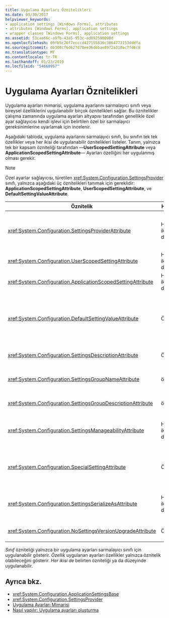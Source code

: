 ```yaml
---
title: Uygulama Ayarları Öznitelikleri
ms.date: 03/30/2017
helpviewer_keywords:
- application settings [Windows Forms], attributes
- attributes [Windows Forms], application settings
- wrapper classes [Windows Forms], application settings
ms.assetid: 53caa66c-a9fb-43a5-953c-ad092590098d
ms.openlocfilehash: 09fb5c26f7ecccd427155836c3864773153dddfa
ms.sourcegitcommit: 6b308cf6d627d78ee36dbbae8972a310ac7fd6c8
ms.translationtype: MT
ms.contentlocale: tr-TR
ms.lasthandoff: 01/23/2019
ms.locfileid: "54668957"
---
```

# <a name="application-settings-attributes"></a>Uygulama Ayarları Öznitelikleri
Uygulama ayarları mimarisi, uygulama ayarlarını sarmalayıcı sınıfı veya bireysel özelliklerini uygulanabilir birçok öznitelikleri sağlar. Bu öznitelikler çalışma zamanında uygulama ayarları altyapısı tarafından genellikle özel ayar sağlayıcısı kendi işlevi için belirtilen özel bir sarmalayıcı gereksinimlerine uyarlamak için incelenir.  
  
 Aşağıdaki tabloda, uygulama ayarlarını sarmalayıcı sınıfı, bu sınıfın tek tek özellikler veya her ikisi de uygulanabilir öznitelikleri listeler. Tanım, yalnızca tek bir kapsam özniteliği tarafından —**UserScopedSettingAttribute** veya **ApplicationScopedSettingAttribute**— Ayarları özelliğini her uygulanmış olması gerekir.  
  
> [!NOTE]
>  Özel ayarlar sağlayıcısı, türetilen <xref:System.Configuration.SettingsProvider> sınıfı, yalnızca aşağıdaki üç öznitelikleri tanımak için gereklidir: **ApplicationScopedSettingAttribute**, **UserScopedSettingAttribute**, ve **DefaultSettingValueAttribute**.  
  
|Öznitelik|Hedef|Açıklama|  
|---------------|------------|-----------------|  
|<xref:System.Configuration.SettingsProviderAttribute>|Her ikisi de|Kalıcılık için kullanılacak ayarları sağlayıcının kısa adını belirtir.<br /><br /> Bu öznitelik sağlanmazsa, varsayılan sağlayıcı <xref:System.Configuration.LocalFileSettingsProvider>, varsayılır.|  
|<xref:System.Configuration.UserScopedSettingAttribute>|Her ikisi de|Bir özelliği, bir uygulamanın kullanıcı kapsamlı ayarı olarak tanımlar.|  
|<xref:System.Configuration.ApplicationScopedSettingAttribute>|Her ikisi de|Bir özellik olarak bir uygulama kapsamlı uygulama ayarı tanımlar.|  
|<xref:System.Configuration.DefaultSettingValueAttribute>|Özellik|Sağlayıcı tarafından bu özellik için sabit kodlu varsayılan değerine seri durumdan çıkarılabiliyorsa bir dize belirtir.<br /><br /> <xref:System.Configuration.LocalFileSettingsProvider> Bu özniteliği gerektirmez ve bu özniteliği tarafından varsa bir değer zaten kalıcı sağlanan herhangi bir değer kılar.|  
|<xref:System.Configuration.SettingsDescriptionAttribute>|Özellik|Öncelikli olarak çalışma zamanı ve tasarım zamanı araçları tarafından kullanılan tek bir ayar açıklayıcı test sağlar.|  
|<xref:System.Configuration.SettingsGroupNameAttribute>|örneği|Ayarları grubu için açık bir ad sağlar. Bu öznitelik yoksa, <xref:System.Configuration.ApplicationSettingsBase> sarmalayıcı sınıf adını kullanır.|  
|<xref:System.Configuration.SettingsGroupDescriptionAttribute>|örneği|Açıklayıcı test öncelikli olarak çalışma zamanı ve tasarım zamanı araçları tarafından kullanılan bir ayarları grubu sağlar.|  
|<xref:System.Configuration.SettingsManageabilityAttribute>|Her ikisi de|Sıfır veya daha fazla yönetilebilirlik Hizmetleri ayarları Grup veya özellik için sağlanmalıdır belirtir. Kullanılabilir hizmetleri tarafından açıklanan <xref:System.Configuration.SettingsManageability> sabit listesi.|  
|<xref:System.Configuration.SpecialSettingAttribute>|Özellik|Bir ayar ayar sağlayıcısı tarafından özel işleme öneren bir bağlantı dizesi gibi özel, önceden tanımlanmış bir kategoriye ait olduğunu gösterir. Bu öznitelik için tanımlanmış kategorilerle tarafından tanımlanan <xref:System.Configuration.SpecialSetting> sabit listesi.|  
|<xref:System.Configuration.SettingsSerializeAsAttribute>|Her ikisi de|Ayarlar Grup veya özellik için bir tercih edilen seri hale getirme mekanizmasını belirtir. Kullanılabilir serileştirme mekanizması tarafından tanımlanan <xref:System.Configuration.SettingsSerializeAs> sabit listesi.|  
|<xref:System.Configuration.NoSettingsVersionUpgradeAttribute>|Özellik|İşaretli bir özellik için tüm uygulama yükseltmesi işlevi bir ayar sağlayıcısı devre dışı bırakmalısınız belirtir.|  
  
 *Sınıf* özniteliği yalnızca bir uygulama ayarları sarmalayıcı sınıfı için uygulanabilir gösterir. *Özellik* uygulanan ayarları özellikler yalnızca öznitelik olabileceğini gösterir. *Her ikisi de* belirten özniteliği ya da düzeyinde uygulanabilir.  
  
## <a name="see-also"></a>Ayrıca bkz.
- <xref:System.Configuration.ApplicationSettingsBase>
- <xref:System.Configuration.SettingsProvider>
- [Uygulama Ayarları Mimarisi](../../../../docs/framework/winforms/advanced/application-settings-architecture.md)
- [Nasıl yapılır: Uygulama ayarları oluşturma](https://msdn.microsoft.com/library/53b3af80-1c02-4e35-99c6-787663148945)
